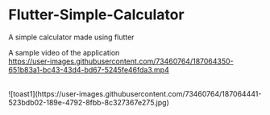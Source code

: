 # Flutter-Simple-Calculator
A simple calculator made using flutter

A sample video of the application<br>
https://user-images.githubusercontent.com/73460764/187064350-651b83a1-bc43-43d4-bd67-5245fe46fda3.mp4

<br>
![toast1](https://user-images.githubusercontent.com/73460764/187064441-523bdb02-189e-4792-8fbb-8c327367e275.jpg)
